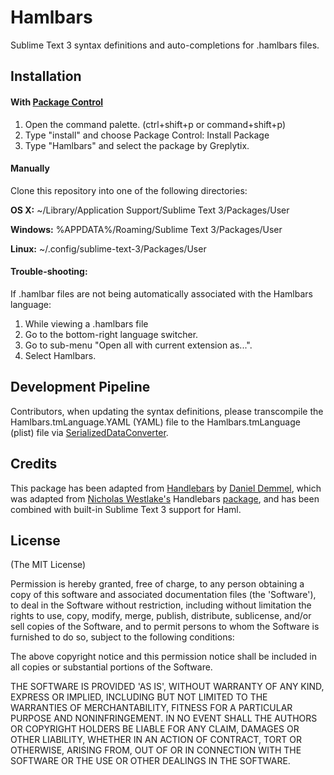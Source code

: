Hamlbars
========

Sublime Text 3 syntax definitions and auto-completions for .hamlbars files.  

## Installation
#### With [Package Control](https://packagecontrol.io/)
  1. Open the command palette. (ctrl+shift+p or command+shift+p)
  2. Type "install" and choose Package Control: Install Package
  3. Type "Hamlbars" and select the package by Greplytix.
  
#### Manually
Clone this repository into one of the following directories:

**OS X:** ~/Library/Application Support/Sublime Text 3/Packages/User

**Windows:** %APPDATA%/Roaming/Sublime Text 3/Packages/User

**Linux:** ~/.config/sublime-text-3/Packages/User

#### Trouble-shooting:

If .hamlbar files are not being automatically associated with the Hamlbars language:
  1. While viewing a .hamlbars file
  2. Go to the bottom-right language switcher.
  3. Go to sub-menu "Open all with current extension as...".
  4. Select Hamlbars.

## Development Pipeline

Contributors, when updating the syntax definitions, please transcompile the Hamlbars.tmLanguage.YAML (YAML) file to the Hamlbars.tmLanguage (plist) file via [SerializedDataConverter](https://packagecontrol.io/packages/SerializedDataConverter).

## Credits

This package has been adapted from [Handlebars](https://github.com/daaain/Handlebars) by [Daniel Demmel](https://github.com/daaain), which was adapted from [Nicholas Westlake's](https://github.com/nrw) Handlebars [package](https://github.com/nrw/sublime-text-handlebars), and has been combined with built-in Sublime Text 3 support for Haml.

## License

(The MIT License)

Permission is hereby granted, free of charge, to any person obtaining
a copy of this software and associated documentation files (the
'Software'), to deal in the Software without restriction, including
without limitation the rights to use, copy, modify, merge, publish,
distribute, sublicense, and/or sell copies of the Software, and to
permit persons to whom the Software is furnished to do so, subject to
the following conditions:

The above copyright notice and this permission notice shall be
included in all copies or substantial portions of the Software.

THE SOFTWARE IS PROVIDED 'AS IS', WITHOUT WARRANTY OF ANY KIND,
EXPRESS OR IMPLIED, INCLUDING BUT NOT LIMITED TO THE WARRANTIES OF
MERCHANTABILITY, FITNESS FOR A PARTICULAR PURPOSE AND NONINFRINGEMENT.
IN NO EVENT SHALL THE AUTHORS OR COPYRIGHT HOLDERS BE LIABLE FOR ANY
CLAIM, DAMAGES OR OTHER LIABILITY, WHETHER IN AN ACTION OF CONTRACT,
TORT OR OTHERWISE, ARISING FROM, OUT OF OR IN CONNECTION WITH THE
SOFTWARE OR THE USE OR OTHER DEALINGS IN THE SOFTWARE.
